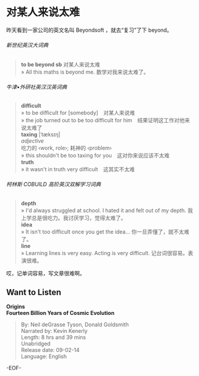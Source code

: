 # 对某人来说太难  
  
昨天看到一家公司的英文名叫 Beyondsoft ，就去“复习”了下 beyond。  
  
###### 新世纪英汉大词典  
>**to be beyond sb** 对某人来说太难  
» All this maths is beyond me. 数学对我来说太难了。  
  
###### 牛津•外研社英汉汉英词典  
>**difficult**  
» to be difficult for [somebody]　对某人来说难  
» the job turned out to be too difficult for him　结果证明这工作对他来说太难了  
**taxing** |ˈtæksɪŋ|  
*adjective*  
吃力的 ‹work,  role›;  耗神的 ‹problem›  
» this shouldn't be too taxing for you　这对你来说应该不太难  
**truth**  
» it wasn't in truth very difficult　这其实不太难  
  
###### 柯林斯 COBUILD 高阶英汉双解学习词典  
>**depth**  
» I'd always struggled at school. I hated it and felt out of my depth. 我上学总是很吃力。我讨厌学习，觉得太难了。  
**idea**  
» It isn't too difficult once you get the idea... 你一旦弄懂了，就不太难了。  
**line**  
» Learning lines is very easy. Acting is very difficult. 记台词很容易。表演很难。  
  
哎，记单词容易，写文章很难啊。  
  
  
## Want to Listen  
**Origins  
Fourteen Billion Years of Cosmic Evolution**  
>By: Neil deGrasse Tyson, Donald Goldsmith  
Narrated by: Kevin Kenerly  
Length: 8 hrs and 39 mins  
Unabridged  
Release date: 09-02-14  
Language: English  
  
-EOF-  
